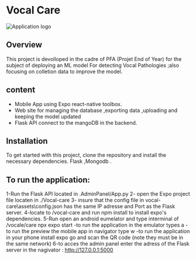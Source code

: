 # Vocal Care

![Application logo ](https://example.com/path/to/your/image.png)

## Overview

This project is devolloped in the cadre of PFA (Projet End of Year) for the subject of deploying an ML model 
For detecting Vocal Pathologies ;also focusing on colletion data to improve the model.
## content

- Mobile App using Expo react-native toolbox.  
- Web site for managing the database ,exporting data ,uploading and keeping the model updated 
- Flask API connect to the mangoDB in the backend.

## Installation

To get started with this project, clone the repository and install the necessary dependencies.
Flask ,Mongodb .
## To run the application: 
1-Run the Flask API located in .AdminPanel/App.py
2- open the Expo project file locaten in ./Vocal-care
3- insure that the config file in vocal-care\assets\config.json has the same IP adresse and Port as the Flask server.
4-locate to /vocal-care and run npm install to install expo's dependencies.
5-Run open an android eumelator and type interminal of /vocale/care npx expo start 
    -to run the application in the emulator types a
    -to run the preview the mobile app in navigator type w
    -to run the application in your phone install expo go and scan the QR code (note they must be in the same network)
6-to acces the admin panel enter the adress of the Flask server in the nagivator : http://127.0.0.1:5000
